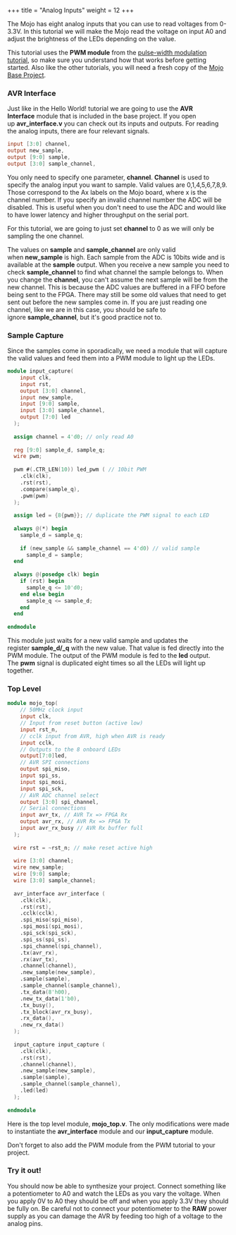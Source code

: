 +++
title = "Analog Inputs"
weight = 12
+++

The Mojo has eight analog inputs that you can use to read voltages from 0-3.3V. In this tutorial we will make the Mojo read the voltage on input A0 and adjust the brightness of the LEDs depending on the value.

This tutorial uses the **PWM module** from the [pulse-width modulation tutorial](@/tutorials/verilog/mojo/pulse-width-modulation.md), so make sure you understand how that works before getting started. Also like the other tutorials, you will need a fresh copy of the [Mojo Base Project](https://github.com/embmicro/mojo-base-project/archive/master.zip).

### AVR Interface

Just like in the Hello World! tutorial we are going to use the **AVR Interface** module that is included in the base project. If you open up **avr_interface.v** you can check out its inputs and outputs. For reading the analog inputs, there are four relevant signals.

```verilog
input [3:0] channel,
output new_sample,
output [9:0] sample,
output [3:0] sample_channel,
```

You only need to specify one parameter, **channel**. **Channel** is used to specify the analog input you want to sample. Valid values are 0,1,4,5,6,7,8,9. Those correspond to the Ax labels on the Mojo board, where x is the channel number. If you specify an invalid channel number the ADC will be disabled. This is useful when you don't need to use the ADC and would like to have lower latency and higher throughput on the serial port.

For this tutorial, we are going to just set **channel** to 0 as we will only be sampling the one channel.

The values on **sample** and **sample_channel** are only valid when **new_sample** is high. Each sample from the ADC is 10bits wide and is available at the **sample** output. When you receive a new sample you need to check **sample_channel** to find what channel the sample belongs to. When you change the **channel**, you can't assume the next sample will be from the new channel. This is because the ADC values are buffered in a FIFO before being sent to the FPGA. There may still be some old values that need to get sent out before the new samples come in. If you are just reading one channel, like we are in this case, you should be safe to ignore **sample_channel**, but it's good practice not to.

### Sample Capture

Since the samples come in sporadically, we need a module that will capture the valid values and feed them into a PWM module to light up the LEDs.

```verilog
module input_capture(
    input clk,
    input rst,
    output [3:0] channel,
    input new_sample,
    input [9:0] sample,
    input [3:0] sample_channel,
    output [7:0] led
  );
 
  assign channel = 4'd0; // only read A0
 
  reg [9:0] sample_d, sample_q;
  wire pwm;
 
  pwm #(.CTR_LEN(10)) led_pwm ( // 10bit PWM
    .clk(clk),
    .rst(rst),
    .compare(sample_q),
    .pwm(pwm)
  );
 
  assign led = {8{pwm}}; // duplicate the PWM signal to each LED
 
  always @(*) begin
    sample_d = sample_q;
 
    if (new_sample && sample_channel == 4'd0) // valid sample
      sample_d = sample;
  end
 
  always @(posedge clk) begin
    if (rst) begin
      sample_q <= 10'd0;
    end else begin
      sample_q <= sample_d;
    end
  end
 
endmodule
```

This module just waits for a new valid sample and updates the register **sample_d/_q** with the new value. That value is fed directly into the PWM module. The output of the PWM module is fed to the **led** output. The **pwm** signal is duplicated eight times so all the LEDs will light up together.

### Top Level

```verilog
module mojo_top(
    // 50MHz clock input
    input clk,
    // Input from reset button (active low)
    input rst_n,
    // cclk input from AVR, high when AVR is ready
    input cclk,
    // Outputs to the 8 onboard LEDs
    output[7:0]led,
    // AVR SPI connections
    output spi_miso,
    input spi_ss,
    input spi_mosi,
    input spi_sck,
    // AVR ADC channel select
    output [3:0] spi_channel,
    // Serial connections
    input avr_tx, // AVR Tx => FPGA Rx
    output avr_rx, // AVR Rx => FPGA Tx
    input avr_rx_busy // AVR Rx buffer full
  );
 
  wire rst = ~rst_n; // make reset active high
 
  wire [3:0] channel;
  wire new_sample;
  wire [9:0] sample;
  wire [3:0] sample_channel;
 
  avr_interface avr_interface (
    .clk(clk),
    .rst(rst),
    .cclk(cclk),
    .spi_miso(spi_miso),
    .spi_mosi(spi_mosi),
    .spi_sck(spi_sck),
    .spi_ss(spi_ss),
    .spi_channel(spi_channel),
    .tx(avr_rx),
    .rx(avr_tx),
    .channel(channel),
    .new_sample(new_sample),
    .sample(sample),
    .sample_channel(sample_channel),
    .tx_data(8'h00),
    .new_tx_data(1'b0),
    .tx_busy(),
    .tx_block(avr_rx_busy),
    .rx_data(),
    .new_rx_data()
  );
 
  input_capture input_capture (
    .clk(clk),
    .rst(rst),
    .channel(channel),
    .new_sample(new_sample),
    .sample(sample),
    .sample_channel(sample_channel),
    .led(led)
  );
 
endmodule
```

Here is the top level module, **mojo_top.v**. The only modifications were made to instantiate the **avr_interface** module and our **input_capture** module.

Don't forget to also add the PWM module from the PWM tutorial to your project.

### Try it out!

You should now be able to synthesize your project. Connect something like a potentiometer to A0 and watch the LEDs as you vary the voltage. When you apply 0V to A0 they should be off and when you apply 3.3V they should be fully on. Be careful not to connect your potentiometer to the **RAW** power supply as you can damage the AVR by feeding too high of a voltage to the analog pins.